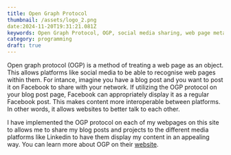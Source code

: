 ```yaml
---
title: Open Graph Protocol
thumbnail: /assets/logo_2.png
date:2024-11-20T19:31:21.081Z
keywords: Open Graph Protocol, OGP, social media sharing, web page metadata, content interoperability, Facebook sharing, LinkedIn integration, SEO best practices, enhanced sharing, metadata standards
category: programming
draft: true
---
```


Open graph protocol (OGP) is a method of treating a web page as an object. This allows platforms like social media to be able to recognise web pages within them. For intance, imagine you have a blog post and you want to post it on Facebook to share with your network. If utilizing the OGP protocol on your blog post page, Facebook can appropriately display it as a regular Facebook post. This makes content more interoperable between platforms. In other words, it allows websites to better talk to each other.

I have implemented the OGP protocol on each of my webpages on this site to allows me to share my blog posts and projects to the different media platforms like Linkedin to have them display my content in an appealing way. You can learn more about OGP on their [website](https://ogp.me/).
